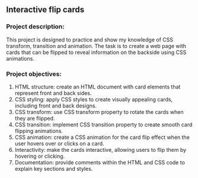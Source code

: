 ## **Interactive flip cards**

### **Project description:**

This project is designed to practice and show my knowledge of CSS transform, transition and animation.
The task is to create a web page with cards that can be flipped to reveal information on the backside using CSS animations.

### **Project objectives:**

1. HTML structure: create an HTML document with card elements that represent front and back sides.
2. CSS styling: apply CSS styles to create visually appealing cards, including front and back designs.
3. CSS transform: use CSS transform property to rotate the cards when they are flipped.
4. CSS transition: implement CSS transition property to create smooth card flipping animations.
5. CSS animation: create a CSS animation for the card flip effect when the user hovers over or clicks on a card.
6. Interactivity: make the cards interactive, allowing users to flip them by hovering or clicking.
7. Documentation: provide comments within the HTML and CSS code to explain key sections and styles.

